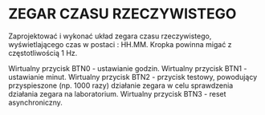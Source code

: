 # ZEGAR CZASU RZECZYWISTEGO

Zaprojektować i wykonać układ zegara czasu rzeczywistego, wyświetlającego czas w postaci : HH.MM. Kropka powinna migać z częstotliwością 1 Hz.

Wirtualny przycisk BTN0 - ustawianie godzin.
Wirtualny przycisk BTN1 - ustawianie minut.
Wirtualny przycisk BTN2 - przycisk testowy, powodujący przyspieszone (np. 1000 razy) działanie zegara w celu sprawdzenia działania zegara na laboratorium.
Wirtualny przycisk BTN3 - reset asynchroniczny.